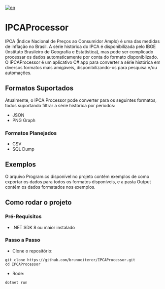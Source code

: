 [![en](https://img.shields.io/badge/lang-en-red.svg)](https://github.com/brunoeiterer/IPCAProcessor/blob/master/README.md)

# IPCAProcessor
IPCA (Índice Nacional de Preços ao Consumidor Amplo) é uma das medidas de inflação no Brasil. A série histórica do IPCA é disponibilizada pelo IBGE (Instituto Brasileiro de Geografia e Estatística), mas pode ser complicado processar os dados automaticamente por conta do formato disponiblizado. O IPCAProcessor é um aplicativo C# app para converter a série histórica em diversos formatos mais amigáveis, disponibilizando-os para pesquisa e/ou automações.

## Formatos Suportados
Atualmente, o IPCA Processor pode converter para os seguintes formatos, todos suportando filtrar a série histórica por períodos:
* JSON
* PNG Graph

### Formatos Planejados
* CSV
* SQL Dump

## Exemplos
O arquivo Program.cs disponível no projeto contém exemplos de como exportar os dados para todos os formatos disponíveis, e a pasta Output contém os dados formatados nos exemplos.

## Como rodar o projeto

### Pré-Requisitos
* .NET SDK 8 ou maior instalado

### Passo a Passo
* Clone o repositório:
```
git clone https://github.com/brunoeiterer/IPCAProcessor.git
cd IPCAProcessor
```
* Rode:
```
dotnet run
```
